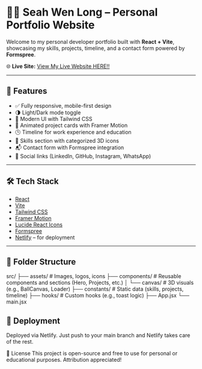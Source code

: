 # 🧑‍💻 Seah Wen Long – Personal Portfolio Website

Welcome to my personal developer portfolio built with **React + Vite**, showcasing my skills, projects, timeline, and a contact form powered by **Formspree**.

🌐 **Live Site:** [View My Live Website HERE!!](https://wenlong-portfolio.netlify.app)

---

## 🚀 Features

- ✅ Fully responsive, mobile-first design
- 🌗 Light/Dark mode toggle
- 🎨 Modern UI with Tailwind CSS
- 🧩 Animated project cards with Framer Motion
- 🕒 Timeline for work experience and education
- 🧠 Skills section with categorized 3D icons
- 📬 Contact form with Formspree integration
- 🔗 Social links (LinkedIn, GitHub, Instagram, WhatsApp)

---

## 🛠 Tech Stack

- [React](https://reactjs.org/)
- [Vite](https://vitejs.dev/)
- [Tailwind CSS](https://tailwindcss.com/)
- [Framer Motion](https://www.framer.com/motion/)
- [Lucide React Icons](https://lucide.dev/)
- [Formspree](https://formspree.io/)
- [Netlify](https://www.netlify.com/) – for deployment

---

## 📁 Folder Structure

src/
├── assets/         # Images, logos, icons
├── components/     # Reusable components and sections (Hero, Projects, etc.)
│   └── canvas/     # 3D visuals (e.g., BallCanvas, Loader)
├── constants/      # Static data (skills, projects, timeline)
├── hooks/          # Custom hooks (e.g., toast logic)
├── App.jsx
└── main.jsx


## 🚀 Deployment
Deployed via Netlify. Just push to your main branch and Netlify takes care of the rest.

🧾 License
This project is open-source and free to use for personal or educational purposes. Attribution appreciated!
